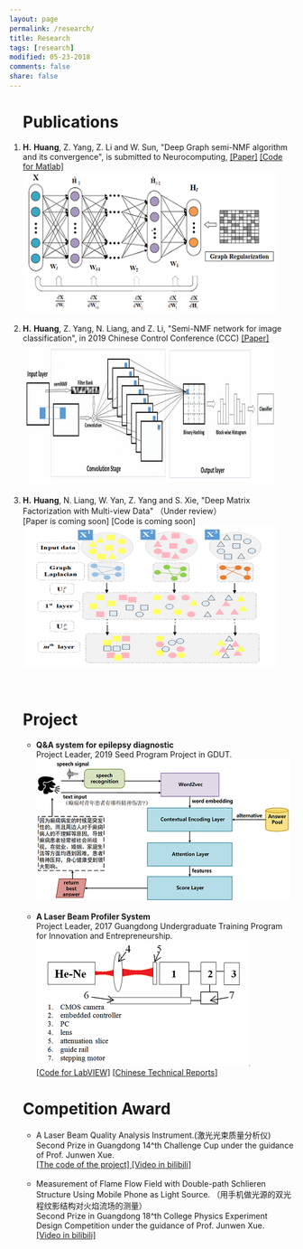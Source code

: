 ```yaml
---
layout: page
permalink: /research/
title: Research
tags: [research]
modified: 05-23-2018
comments: false
share: false
---
```



<ol>
<h1>Publications</h1>
<p>
<li>
	<b>H.</b> <b>Huang</b>, Z. Yang, Z. Li and W. Sun, "Deep Graph semi-NMF algorithm and its convergence", is submitted to Neurocomputing, <a href="https://github.com/libertyhhn/libertyhhn.github.io/blob/master/publications/20%20Deep%20Graph%20semi-NMF%20algorithm%20and%20its%20convergence.pdf" style="text-decoration:underline;">
			[Paper]</a>
		<a href="https://github.com/libertyhhn/DeepMF" style="text-decoration:underline;">
			[Code for Matlab]</a>
          <img src="../images/DGsnMF.png">
		        <br>
			
</li><br>
<li>
	<b>H.</b> <b>Huang</b>, Z. Yang, N. Liang, and Z. Li, "Semi-NMF network for image classification", in 2019 Chinese Control Conference (CCC) <a href="https://github.com/libertyhhn/libertyhhn.github.io/blob/master/publications/19%20CCC%20Semi-NMF%20network%20for%20image%20classification.pdf" style="text-decoration:underline;">
			[Paper]</a>	
          <img src="../images/SemiNMFnet.png">
		        <br>			
<!--		<a href="https://github.com/libertyhhn/DeepMF" style="text-decoration:underline;">
			[Code for Matlab]</a>
-->
	</li><br>
	<li>
	<b>H.</b> <b>Huang</b>, N. Liang, W. Yan, Z. Yang and S. Xie, "Deep Matrix Factorization with Multi-view Data" （Under review）<br>		<a> [Paper is coming soon]</a>
		<a> [Code is coming soon]</a>		
          <img src="../images/DMC.png"><br>
<!--		        <br>
			<a href="https://github.com/libertyhhn/libertyhhn.github.io/blob/master/publications/19%20CCC%20Semi-NMF%20network%20for%20image%20classification.pdf" style="text-decoration:underline;">
			[Paper]</a>
		<a href="https://github.com/libertyhhn/DeepMF" style="text-decoration:underline;">
			[Code for Matlab]</a>
-->
	</li><br>
<br>
   </p> 
   <h1>Project</h1>
   <p>
   <ul>
	   <li>
		   <B> Q&A system for epilepsy diagnostic </B> <br>
		   Project Leader, 2019 Seed Program Project in GDUT.<br>
		   <img src="../images/QA.png">
	   </li><br>
	<li> <B>A Laser Beam Profiler System</B> <br>
		Project Leader, 2017 Guangdong Undergraduate Training Program for Innovation and Entrepreneurship.<br>
		<img src="../images/laser.png">
	        <br>	
		<a href="https://github.com/libertyhhn/LaserQualityMeasurementSoftware" style="text-decoration:underline;">
			[Code for LabVIEW]</a>
		<a href="https://github.com/libertyhhn/libertyhhn.github.io/blob/master/research/Chinese%20Technical%20Reports%20of%20Laser%20Beam%20Profiler.pdf" style="text-decoration:underline;">
			[Chinese Technical Reports]
		</a><br></li>
   </ul>
   </p> 

   <h1>Competition Award</h1>
   <p>
   <ul>
	<li>
		A Laser Beam Quality Analysis Instrument.(激光光束质量分析仪)
		<br>
		Second Prize in Guangdong 14^th Challenge Cup under the guidance of Prof. Junwen Xue.
		<br>
		<a href="https://github.com/libertyhhn/LaserQualityMeasurementSoftware" style="text-decoration:underline;">
			[The code of the project]
		</a>
		<a href="https://www.bilibili.com/video/av55328647" style="text-decoration:underline;">
			[Video in bilibili]
		</a><br><br>
	   </li>
	<li>Measurement of Flame Flow Field with Double-path Schlieren Structure Using Mobile Phone as Light Source.
		（用手机做光源的双光程纹影结构对火焰流场的测量）
		<br>
		Second Prize in Guangdong 18^th College Physics Experiment Design Competition under the guidance of Prof. Junwen Xue.
		<br>
	        <a href="https://www.bilibili.com/video/av55328155" style="text-decoration:underline;">
			[Video in bilibili]
		</a>
	   </li>
   </ul>
   </p> 
